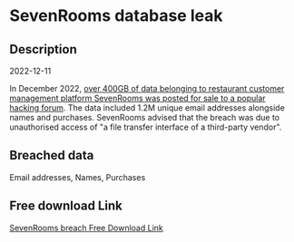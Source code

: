 # SevenRooms database leak

## Description

2022-12-11

In December 2022, <a href="https://www.bleepingcomputer.com/news/security/restaurant-crm-platform-sevenrooms-confirms-breach-after-data-for-sale/" target="_blank" rel="noopener">over 400GB of data belonging to restaurant customer management platform SevenRooms was posted for sale to a popular hacking forum</a>. The data included 1.2M unique email addresses alongside names and purchases. SevenRooms advised that the breach was due to unauthorised access of &quot;a file transfer interface of a third-party vendor&quot;.

## Breached data

Email addresses, Names, Purchases

## Free download Link

[SevenRooms breach Free Download Link](https://link-to.net/1229997/209.82607053155277/dynamic/?r=aHR0cHM6Ly93d3cubWVkaWFmaXJlLmNvbS92aWV3L1RXU1kzTzdvdVVJbUszNS9zZXZlbnJvb21zLmNvbS9maWxl)